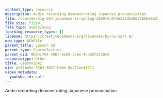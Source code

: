 ```yaml
---
content_type: resource
description: Audio recording demonstrating Japanese pronunciation.
file: /courses/21g-504-japanese-iv-spring-2009/dc07be5a33b38037b6be8a371ee4f711_Lesson18A2.mp3
file_size: 53298
file_type: audio/mpeg
learning_resource_types: []
license: https://creativecommons.org/licenses/by-nc-sa/4.0/
ocw_type: OCWFile
parent_title: Lesson 18
parent_type: CourseSection
parent_uid: 8b541784-586f-4e65-3cee-4ca3df5330c8
resourcetype: Other
title: Lesson18A2
uid: dc07be5a-33b3-8037-b6be-8a371ee4f711
video_metadata:
  youtube_id: null
---
```

Audio recording demonstrating Japanese pronunciation.